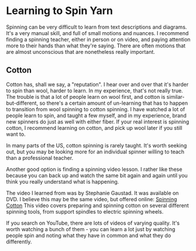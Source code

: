 # Learning to Spin Yarn

Spinning can be very difficult to learn from text descriptions and diagrams. It's a very manual skill, and full of small motions and nuances. I recommend finding a spinning teacher, either in person or on video, and paying attention more to their hands than what they're saying. There are often motions that are almost unconscious that are nonetheless really important.

## Cotton

Cotton has, shall we say, a "reputation". I hear over and over that it's harder to spin than wool, harder to learn. In my experience, that's not really true. The trouble is that a lot of people learn on wool first, and cotton is similar-but-different, so there's a certain amount of un-learning that has to happen to transition from wool spinning to cotton spinning. I have watched a lot of people learn to spin, and taught a few myself, and in my experience, brand new spinners do just as well with either fiber. If your real interest is spinning cotton, I recommend learning on cotton, and pick up wool later if you still want to.

In many parts of the US, cotton spinning is rarely taught. It's worth seeking out, but you may be looking more for an individual spinner willing to teach than a professional teacher.

Another good option is finding a spinning video lesson. I rather like these because you can back up and watch the same bit again and again until you think you really understand what is happening.

The video I learned from was by Stephanie Gaustad. It was available on DVD. I believe this may be the same video, but offered online: [Spinning Cotton](https://learn.longthreadmedia.com/courses/spinning-cotton) This video covers preparing and spinning cotton on several different spinning tools, from support spindles to electric spinning wheels.

If you search on YouTube, there are lots of videos of varying quality. It's worth watching a bunch of them - you can learn a lot just by watching people spin and noting what they have in common and what they do differently.
